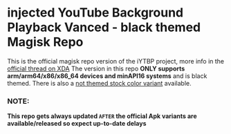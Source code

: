 # injected YouTube Background Playback Vanced - black themed Magisk Repo

This is the official magisk repo version of the iYTBP project, more info in the [official thread on XDA](https://forum.xda-developers.com/android/apps-games/app-iytbp-injected-youtube-background-t3560900)
The version in this repo **ONLY supports arm/arm64/x86/x86_64 devices and minAPI16 systems** and is black themed. There is also a [not themed stock color variant](https://github.com/Magisk-Modules-Repo/iYTBP-Vanced-Magisk-Repo) available.

### NOTE:
**This repo gets always updated `AFTER` the official Apk variants are available/released so expect up-to-date delays**
